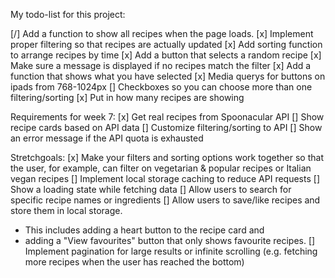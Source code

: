 My todo-list for this project:

[/] Add a function to show all recipes when the page loads.
[x] Implement proper filtering so that recipes are actually updated
[x] Add sorting function to arrange recipes by time
[x] Add a button that selects a random recipe
[x] Make sure a message is displayed if no recipes match the filter
[x] Add a function that shows what you have selected
[x] Media querys for buttons on ipads from 768-1024px
[] Checkboxes so you can choose more than one filtering/sorting
[x] Put in how many recipes are showing


Requirements for week 7: 
[x] Get real recipes from Spoonacular API 
[] Show recipe cards based on API data 
[] Customize filtering/sorting to API 
[] Show an error message if the API quota is exhausted

Stretchgoals: 
[x] Make your filters and sorting options work together so that the user, for example, can filter on vegetarian & popular recipes or Italian vegan recipes
[] Implement local storage caching to reduce API requests
[] Show a loading state while fetching data
[] Allow users to search for specific recipe names or ingredients
[] Allow users to save/like recipes and store them in local storage. 
- This includes adding a heart button to the recipe card and 
- adding a "View favourites" button that only shows favourite recipes.
[] Implement pagination for large results or infinite scrolling (e.g. fetching more recipes when the user has reached the bottom)